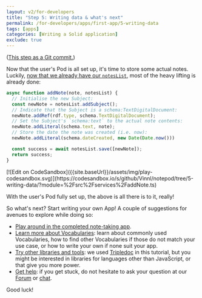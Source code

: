 ```yaml
---
layout: v2/for-developers
title: "Step 5: Writing data & what's next"
permalink: /for-developers/apps/first-app/5-writing-data
tags: [apps]
categories: [Writing a Solid application]
exclude: true
---
```


([This step as a Git commit.](https://gitlab.com/vincenttunru/notepod/commit/41d805dadb1d85eecb9675fe715cfa82a1d89ef5))

Now that the user's Pod is all set up, it's time to store some actual notes. Luckily, [now that we
already have our `notesList`]({{site.baseUrl}}/for-developers/apps/first-app/4-data-model), most of the heavy lifting is already done:

```javascript
async function addNote(note, notesList) {
  // Initialise the new Subject:
  const newNote = notesList.addSubject();
  // Indicate that the Subject is a schema:TextDigitalDocument:
  newNote.addRef(rdf.type, schema.TextDigitalDocument);
  // Set the Subject's `schema:text` to the actual note contents:
  newNote.addLiteral(schema.text, note);
  // Store the date the note was created (i.e. now):
  newNote.addLiteral(schema.dateCreated, new Date(Date.now()))

  const success = await notesList.save([newNote]);
  return success;
}
```
<span class="codesandbox-button-wrapper">
[![Edit on CodeSandbox]({{site.baseUrl}}/assets/img/play-codesandbox.svg)](https://codesandbox.io/s/github/Vinnl/notepod/tree/5-writing-data/?module=%2Fsrc%2Fservices%2FaddNote.ts)
</span>

With the user's Pod fully set up, the above is all there is to it, really!

So what's next? Start writing your own App! A couple of suggestions for avenues to explore while doing so:

- [Play around in the completed note-taking app](https://codesandbox.io/s/github/Vinnl/notepod/tree/5-writing-data/?module=%2Fsrc%2FApp.tsx).
- [Learn more about Vocabularies]({{site.baseUrl}}/for-developers/apps/vocabularies): learn about commonly used Vocabularies, how to find other Vocabularies if those do not match your use case, or how to write your own if none suit your app.
- [Try other libraries and tools]({{site.baseUrl}}/for-developers/apps/tools): we used [Tripledoc](https://vincenttunru.gitlab.io/tripledoc/) in this tutorial, but you might be interested in libraries for languages other than JavaScript, or that give you more power.
- [Get help](https://forum.solidproject.org/): if you get stuck, do not hesitate to ask your question at our [Forum](https://forum.solidproject.org/) or [chat](https://gitter.im/solid/chat).


Good luck!
